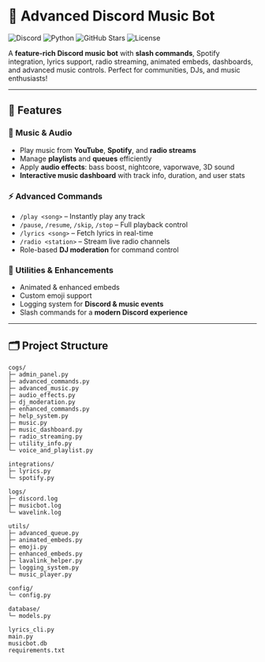 # 🎵 **Advanced Discord Music Bot**  

![Discord](https://img.shields.io/discord/1359483926539800827?label=Discord&color=7289DA&logo=discord&logoColor=white)   ![Python](https://img.shields.io/badge/Python-3.11-blue?logo=python&logoColor=white)   ![GitHub Stars](https://img.shields.io/github/stars/jeesan2225/discord-music-bot?style=social)   ![License](https://img.shields.io/badge/License-MIT-green)



A **feature-rich Discord music bot** with **slash commands**, Spotify integration, lyrics support, radio streaming, animated embeds, dashboards, and advanced music controls. Perfect for communities, DJs, and music enthusiasts!  

---

## 🌟 Features

### 🎵 Music & Audio
- Play music from **YouTube**, **Spotify**, and **radio streams**  
- Manage **playlists** and **queues** efficiently  
- Apply **audio effects**: bass boost, nightcore, vaporwave, 3D sound  
- **Interactive music dashboard** with track info, duration, and user stats  

### ⚡ Advanced Commands
- `/play <song>` – Instantly play any track  
- `/pause`, `/resume`, `/skip`, `/stop` – Full playback control  
- `/lyrics <song>` – Fetch lyrics in real-time  
- `/radio <station>` – Stream live radio channels  
- Role-based **DJ moderation** for command control  

### 💎 Utilities & Enhancements
- Animated & enhanced embeds  
- Custom emoji support  
- Logging system for **Discord & music events**  
- Slash commands for a **modern Discord experience**  

---

## 🗂 Project Structure

```text
cogs/
├─ admin_panel.py
├─ advanced_commands.py
├─ advanced_music.py
├─ audio_effects.py
├─ dj_moderation.py
├─ enhanced_commands.py
├─ help_system.py
├─ music.py
├─ music_dashboard.py
├─ radio_streaming.py
├─ utility_info.py
└─ voice_and_playlist.py

integrations/
├─ lyrics.py
└─ spotify.py

logs/
├─ discord.log
├─ musicbot.log
└─ wavelink.log

utils/
├─ advanced_queue.py
├─ animated_embeds.py
├─ emoji.py
├─ enhanced_embeds.py
├─ lavalink_helper.py
├─ logging_system.py
└─ music_player.py

config/
└─ config.py

database/
└─ models.py

lyrics_cli.py
main.py
musicbot.db
requirements.txt




